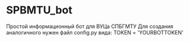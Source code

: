 # SPBMTU_bot
Простой информационный бот для ВУЦа СПБГМТУ
Для создания аналогичного нужен файл config.py вида:
TOKEN = 'YOURBOTTOKEN'
